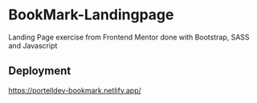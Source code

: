 # BookMark-Landingpage
Landing Page exercise from Frontend Mentor done with Bootstrap, SASS and Javascript

## Deployment

https://portelldev-bookmark.netlify.app/
